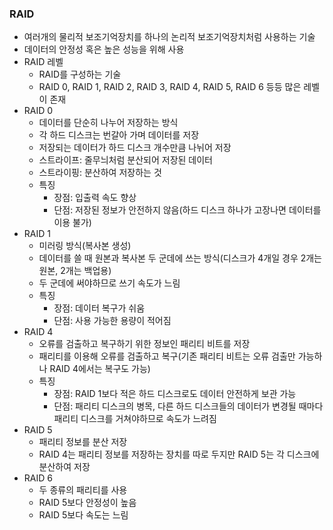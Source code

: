 ### RAID 
- 여러개의 물리적 보조기억장치를 하나의 논리적 보조기억장치처럼 사용하는 기술
- 데이터의 안정성 혹은 높은 성능을 위해 사용
- RAID 레벨
  - RAID를 구성하는 기술
  - RAID 0, RAID 1, RAID 2, RAID 3, RAID 4, RAID 5, RAID 6 등등 많은 레벨이 존재
- RAID 0
  - 데이터를 단순히 나누어 저장하는 방식
  - 각 하드 디스크는 번갈아 가며 데이터를 저장
  - 저장되는 데이터가 하드 디스크 개수만큼 나뉘어 저장
  - 스트라이프: 줄무늬처럼 분산되어 저장된 데이터
  - 스트라이핑: 분산하여 저장하는 것
  - 특징
    - 장점: 입출력 속도 향상
    - 단점: 저장된 정보가 안전하지 않음(하드 디스크 하나가 고장나면 데이터를 이용 불가)
- RAID 1
  - 미러링 방식(복사본 생성)
  - 데이터를 쓸 때 원본과 복사본 두 군데에 쓰는 방식(디스크가 4개일 경우 2개는 원본, 2개는 백업용)
  - 두 군데에 써야하므로 쓰기 속도가 느림
  - 특징
    - 장점: 데이터 복구가 쉬움
    - 단점: 사용 가능한 용량이 적어짐
- RAID 4
  - 오류를 검출하고 복구하기 위한 정보인 패리티 비트를 저장
  - 패리티를 이용해 오류를 검출하고 복구(기존 패리티 비트는 오류 검출만 가능하나 RAID 4에서는 복구도 가능)
  - 특징
    - 장점: RAID 1보다 적은 하드 디스크로도 데이터 안전하게 보관 가능
    - 단점: 패리티 디스크의 병목, 다른 하드 디스크들의 데이터가 변경될 때마다 패리티 디스크를 거쳐야하므로 속도가 느려짐
- RAID 5
  - 패리티 정보를 분산 저장
  - RAID 4는 패리티 정보를 저장하는 장치를 따로 두지만 RAID 5는 각 디스크에 분산하여 저장
- RAID 6
  - 두 종류의 패리티를 사용
  - RAID 5보다 안정성이 높음
  - RAID 5보다 속도는 느림